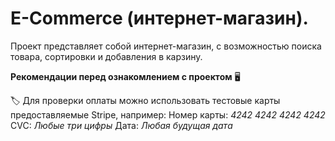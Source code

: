 # E-Commerce (интернет-магазин).
Проект представляет собой интернет-магазин, с возможностью поиска товара, сортировки и добавления в карзину.

**Рекомендации перед ознакомлением с проектом** :desktop_computer:

:label: Для проверки оплаты можно использовать тестовые карты предоставляемые Stripe, например:
Номер карты: *4242 4242 4242 4242*
CVC: *Любые три цифры*
Дата: *Любая будущая дата*


